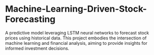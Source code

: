 # Machine-Learning-Driven-Stock-Forecasting
A predictive model leveraging LSTM neural networks to forecast stock prices using historical data. This project embodies the intersection of machine learning and financial analysis, aiming to provide insights for informed investment decisions.
